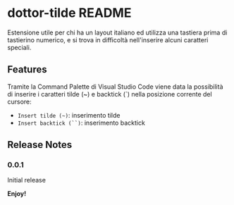 # dottor-tilde README

Estensione utile per chi ha un layout italiano ed utilizza una tastiera prima di tastierino numerico, e si trova in difficoltà nell'inserire alcuni caratteri speciali.

## Features

Tramite la Command Palette di Visual Studio Code viene data la possibilità di inserire i caratteri tilde (~) e backtick (`) nella posizione corrente del cursore:

* `Insert tilde (~)`: inserimento tilde
* `Insert backtick (``)`: inserimento backtick

## Release Notes

### 0.0.1

Initial release


**Enjoy!**

